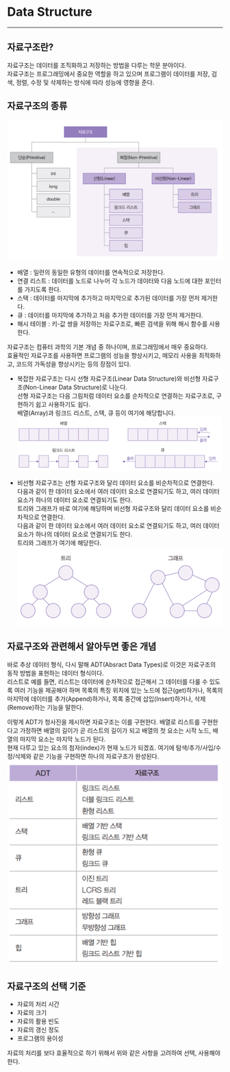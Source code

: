 <h1> Data Structure </h1>

-----

<h2> 자료구조란? </h2>

<p>
    자료구조는 데이터를 조직화하고 저장하는 방법을 다루는 학문 분야이다. <br>
    자료구조는 프로그래밍에서 중요한 역할을 하고 있으며 프로그램이 데이터를 저장, 검색, 정렬, 수정 및 삭제하는 방식에 따라 성능에 영향을 준다. <br>
</p>


<h2> 자료구조의 종류 </h2>

![img_2.png](img_2.png)

- 배열 : 일련의 동일한 유형의 데이터를 연속적으로 저장한다.
- 연결 리스트 : 데이터를 노드로 나누어 각 노드가 데이터와 다음 노드에 대한 포인터를 가지도록 한다.
- 스택 : 데이터를 마지막에 추가하고 마지막으로 추가된 데이터를 가장 먼저 제거한다.
- 큐 : 데이터를 마지막에 추가하고 처음 추가한 데이터를 가장 먼저 제거한다.
- 해시 테이블 : 키-값 쌍을 저장하는 자료구조로, 빠른 검색을 위해 해시 함수를 사용한다.

자료구조는 컴퓨터 과학의 기본 개념 중 하나이며, 프로그래밍에서 매우 중요하다. <br>
효율적인 자료구조를 사용하면 프로그램의 성능을 향상시키고, 메모리 사용을 최적화하고, 코드의 가독성을 향상시키는 등의 장점이 있다. <br>

- 복잡한 자료구조는 다시 선형 자료구조(Linear Data Structure)와 비선형 자료구조(Non-Linear Data Structure)로 나눈다. <br>
  선형 자료구조는 다음 그림처럼 데이터 요소를 순차적으로 연결하는 자료구조로, 구현하기 쉽고 사용하기도 쉽다. <br>
  배열(Array)과 링크드 리스트, 스택, 큐 등이 여기에 해당합니다.
  ![img_3.png](img_3.png)


- 비선형 자료구조는 선형 자료구조와 달리 데이터 요소를 비순차적으로 연결한다. <br>
  다음과 같이 한 데이터 요소에서 여러 데이터 요소로 연결되기도 하고, 여러 데이터 요소가 하나의 데이터 요소로 연결되기도 한다. <br>
  트리와 그래프가 바로 여기에 해당하며 비선형 자료구조와 달리 데이터 요소를 비순차적으로 연결한다. <br>
  다음과 같이 한 데이터 요소에서 여러 데이터 요소로 연결되기도 하고, 여러 데이터 요소가 하나의 데이터 요소로 연결되기도 한다. <br>
  트리와 그래프가 여기에 해당한다. 
  ![img_4.png](img_4.png)


<h2> 자료구조와 관련해서 알아두면 좋은 개념 </h2>

바로 추상 데이터 형식, 다시 말해 ADT(Absract Data Types)로 이것은 자료구조의 동작 방법을 표현하는 데이터 형식이다. <br>
리스트로 예를 들면, 리스트는 데이터에 순차적으로 접근해서 그 데이터를 다룰 수 있도록 여러 기능을 제공해야 하며 목록의 특징 위치에 있는 노드에 접근(get)하거나, 목록의 마지막에 데이터를 추가(Append)하거나, 목록 중간에 삽입(Insert)하거나, 삭제(Remove)하는 기능을 말한다. <br>

이렇게 ADT가 청사진을 제시하면 자료구조는 이를 구현한다. 배열로 리스트를 구현한다고 가정하면 배열의 길이가 곧 리스트의 길이가 되고 배열의 첫 요소는 시작 노드, 배열의 마지막 요소는 마지막 노드가 된다. <br>
현재 다루고 있는 요소의 첨자(index)가 현재 노드가 되겠죠. 여기에 탐색/추가/사입/수정/삭제와 같은 기능을 구현하면 하나의 자료구조가 완성된다.
![img_5.png](img_5.png)


<h2> 자료구조의 선택 기준 </h2>

- 자료의 처리 시간
- 자료의 크기
- 자료의 활용 빈도
- 자료의 갱신 정도
- 프로그램의 용이성 

자료의 처리를 보다 효율적으로 하기 위해서 위와 같은 사항을 고려하여 선택, 사용해야 한다.

